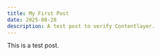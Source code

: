 ```yaml
---
title: My First Post
date: 2025-08-28
description: A test post to verify Contentlayer.
---
```

This is a test post.
